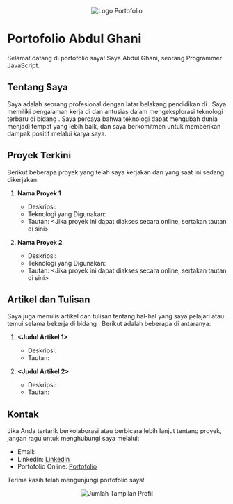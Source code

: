 <!-- Letakkan di bagian atas untuk mengaktifkan warna GitHub -->
<p align="center">
  <img src="https://telegra.ph/file/76304d5b7a51cf7aafc6f.jpg" alt="Logo Portofolio">
</p>

# Portofolio Abdul Ghani

Selamat datang di portofolio saya! Saya Abdul Ghani, seorang Programmer JavaScript.

## Tentang Saya

Saya adalah seorang profesional dengan latar belakang pendidikan di <Bidang Pendidikan Anda>. Saya memiliki pengalaman kerja di <Pengalaman Kerja Anda> dan antusias dalam mengeksplorasi teknologi terbaru di bidang <Bidang Spesialisasi Anda>. Saya percaya bahwa teknologi dapat mengubah dunia menjadi tempat yang lebih baik, dan saya berkomitmen untuk memberikan dampak positif melalui karya saya.

## Proyek Terkini

Berikut beberapa proyek yang telah saya kerjakan dan yang saat ini sedang dikerjakan:

1. **Nama Proyek 1**
   - Deskripsi: <Deskripsi singkat tentang proyek ini>
   - Teknologi yang Digunakan: <Teknologi apa saja yang digunakan>
   - Tautan: <Jika proyek ini dapat diakses secara online, sertakan tautan di sini>

2. **Nama Proyek 2**
   - Deskripsi: <Deskripsi singkat tentang proyek ini>
   - Teknologi yang Digunakan: <Teknologi apa saja yang digunakan>
   - Tautan: <Jika proyek ini dapat diakses secara online, sertakan tautan di sini>

## Artikel dan Tulisan

Saya juga menulis artikel dan tulisan tentang hal-hal yang saya pelajari atau temui selama bekerja di bidang <Bidang Spesialisasi Anda>. Berikut adalah beberapa di antaranya:

1. **<Judul Artikel 1>**
   - Deskripsi: <Deskripsi singkat tentang artikel ini>
   - Tautan: <Tautan ke artikel di blog atau platform lainnya>

2. **<Judul Artikel 2>**
   - Deskripsi: <Deskripsi singkat tentang artikel ini>
   - Tautan: <Tautan ke artikel di blog atau platform lainnya>

## Kontak

Jika Anda tertarik berkolaborasi atau berbicara lebih lanjut tentang proyek, jangan ragu untuk menghubungi saya melalui:

- Email: <Alamat email Anda>
- LinkedIn: [LinkedIn](<https://www.linkedin.com/in/abdul-ghani-5853a2257/>)
- Portofolio Online: [Portofolio](<Tautan ke situs portofolio online Anda>)

Terima kasih telah mengunjungi portofolio saya!

<!-- Letakkan di bagian bawah untuk menunjukkan jumlah tampilan dan kontributor terakhir -->
<p align="center">
  <img src="https://komarev.com/ghpvc/?username=<OhMyGhann>" alt="Jumlah Tampilan Profil" />
</p>
